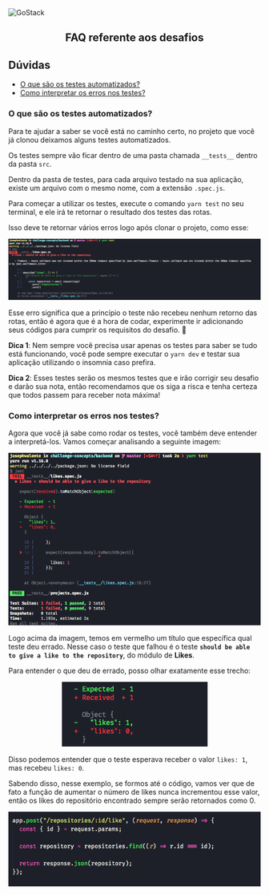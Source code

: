<img alt="GoStack" src="https://storage.googleapis.com/golden-wind/bootcamp-gostack/header-desafios.png" />
<h2 align="center">
  FAQ referente aos desafios
</h2>

## Dúvidas

- [O que são os testes automatizados?](#o-que-são-os-testes-automatizados)
- [Como interpretar os erros nos testes?](#como-interpretar-os-erros-nos-testes)

### O que são os testes automatizados?

Para te ajudar a saber se você está no caminho certo, no projeto que você já clonou deixamos alguns testes automatizados.

Os testes sempre vão ficar dentro de uma pasta chamada `__tests__` dentro da pasta `src`.

Dentro da pasta de testes, para cada arquivo testado na sua aplicação, existe um arquivo com o mesmo nome, com a extensão `.spec.js`.

Para começar a utilizar os testes, execute o comando `yarn test` no seu terminal, e ele irá te retornar o resultado dos testes das rotas.

Isso deve te retornar vários erros logo após clonar o projeto, como esse:

<p align="center">
  <img src="./assets/tests-example.png">
</p>

Esse erro significa que a princípio o teste não recebeu nenhum retorno das rotas, então é agora que é a hora de codar, experimente ir adicionando seus códigos para cumprir os requisitos do desafio. :rocket:

**Dica 1**: Nem sempre você precisa usar apenas os testes para saber se tudo está funcionando, você pode sempre executar o `yarn dev` e testar sua aplicação utilizando o insomnia caso prefira.

**Dica 2**: Esses testes serão os mesmos testes que e irão corrigir seu desafio e darão sua nota, então recomendamos que os siga a risca e tenha certeza que todos passem para receber nota máxima!

### Como interpretar os erros nos testes?

Agora que você já sabe como rodar os testes, você também deve entender a interpretá-los. Vamos começar analisando a seguinte imagem:

<p align="center">
  <img src="./assets/understanding-tests.png">
</p>

Logo acima da imagem, temos em vermelho um título que específica qual teste deu errado. Nesse caso o teste que falhou é o teste **`should be able to give a like to the repository`**, do módulo de **Likes**.

Para entender o que deu de errado, posso olhar exatamente esse trecho:

<p align="center">
  <img src="./assets/expect-test.png">
</p>

Disso podemos entender que o teste esperava receber o valor `likes: 1`, mas recebeu `likes: 0`.

Sabendo disso, nesse exemplo, se formos até o código, vamos ver que de fato a função de aumentar o número de likes nunca incrementou esse valor, então os likes do repositório encontrado sempre serão retornados como 0.

<p align="center">
  <img src="./assets/code-example.png">
</p>

